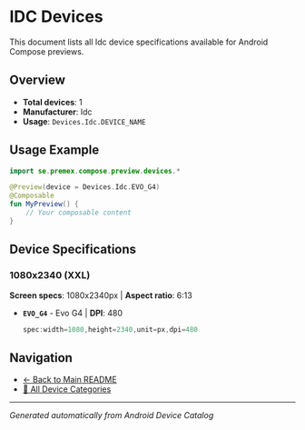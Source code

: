 # IDC Devices

This document lists all Idc device specifications available for Android Compose previews.

## Overview

- **Total devices**: 1
- **Manufacturer**: Idc
- **Usage**: `Devices.Idc.DEVICE_NAME`

## Usage Example

```kotlin
import se.premex.compose.preview.devices.*

@Preview(device = Devices.Idc.EVO_G4)
@Composable
fun MyPreview() {
    // Your composable content
}
```

## Device Specifications

### 1080x2340 (XXL)

**Screen specs**: 1080x2340px | **Aspect ratio**: 6:13

- **`EVO_G4`** - Evo G4 | **DPI**: 480
  ```kotlin
  spec:width=1080,height=2340,unit=px,dpi=480
  ```

## Navigation

- [← Back to Main README](../../README.md)
- [📱 All Device Categories](../README.md)

---
*Generated automatically from Android Device Catalog*
